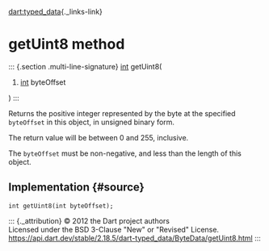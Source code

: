 [dart:typed\_data](../../dart-typed_data/dart-typed_data-library){._links-link}

getUint8 method
===============

::: {.section .multi-line-signature}
[int](../../dart-core/int-class) getUint8(

1.  [int](../../dart-core/int-class) byteOffset

)
:::

Returns the positive integer represented by the byte at the specified
`byteOffset` in this object, in unsigned binary form.

The return value will be between 0 and 255, inclusive.

The `byteOffset` must be non-negative, and less than the length of this
object.

Implementation {#source}
--------------

``` {.language-dart data-language="dart"}
int getUint8(int byteOffset);
```

::: {._attribution}
© 2012 the Dart project authors\
Licensed under the BSD 3-Clause \"New\" or \"Revised\" License.\
<https://api.dart.dev/stable/2.18.5/dart-typed_data/ByteData/getUint8.html>
:::
